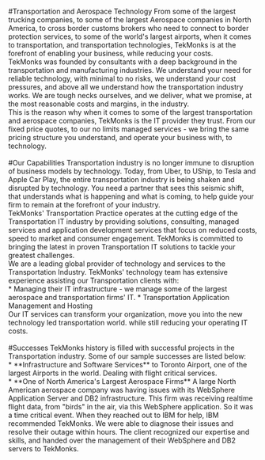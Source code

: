 <br/>
#Transportation and Aerospace Technology
From some of the largest trucking companies, to some of the largest Aerospace companies in North America, to cross border customs brokers who need to connect to border protection services, to some of the world's largest airports, when it comes to transportation, and transportation technologies, TekMonks is at the forefront of enabling your business, while reducing your costs.
<br/>
TekMonks was founded by consultants with a deep background in the transportation and manufacturing industries. We understand your need for reliable technology, with minimal to no risks, we understand your cost pressures, and above all we understand how the transportation industry works. We are tough necks ourselves, and we deliver, what we promise, at the most reasonable costs and margins, in the industry.
<br/>
This is the reason why when it comes to some of the largest transportation and aerospace companies, TekMonks is the IT provider they trust. From our fixed price quotes, to our no limits managed services - we bring the same pricing structure you understand, and operate your business with, to technology.
<br/><br/>
#Our Capabilities
Transportation industry is no longer immune to disruption of business models by technology. Today, from Uber, to UShip, to Tesla and Apple Car Play, the entire transportation industry is being shaken and disrupted by technology. You need a partner that sees this seismic shift, that understands what is happening and what is coming, to help guide your firm to remain at the forefront of your industry.
<br/>
TekMonks' Transportation Practice operates at the cutting edge of the Transportation IT industry by providing solutions, consulting, managed services and application development services that focus on reduced costs, speed to market and consumer engagement. TekMonks is committed to bringing the latest in proven Transportation IT solutions to tackle your greatest challenges.
<br/>
We are a leading global provider of technology and services to the Transportation Industry. TekMonks' technology team has extensive experience assisting our Transportation clients with:
<br/>
* Managing their IT infrastructure - we manage some of the largest aerospace and transportation firms' IT.
* Transportation Application Management and Hosting
<br/>
Our IT services can transform your organization, move you into the new technology led transportation world. while still reducing your operating IT costs.
<br/><br/>
#Successes
TekMonks history is filled with successful projects in the Transportation industry. Some of our sample successes are listed below:
<br/>
* **Infrastructure and Software Services** to Toronto Airport, one of the largest Airports in the world. Dealing with flight critical services.
<br/>
* **One of North America's Largest Aerospace Firms** A large North American aerospace company was having issues with its WebSphere Application Server and DB2 infrastructure. This firm was receiving realtime flight data, from "birds" in the air, via this WebSphere application. So it was a time critical event. When they reached out to IBM for help, IBM recommended TekMonks. We were able to diagnose their issues and resolve their outage within hours. The client recognized our expertise and skills, and handed over the management of their WebSphere and DB2 servers to TekMonks.